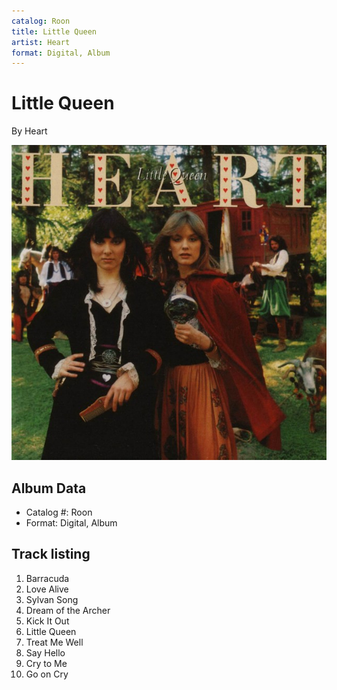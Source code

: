 ```yaml
---
catalog: Roon
title: Little Queen
artist: Heart
format: Digital, Album
---
```


# Little Queen

By Heart

![](../../assets/albumcovers/Heart-Little_Queen.png)

## Album Data

- Catalog #: Roon
- Format: Digital, Album


## Track listing


1. Barracuda
2. Love Alive
3. Sylvan Song
4. Dream of the Archer
5. Kick It Out
6. Little Queen
7. Treat Me Well
8. Say Hello
9. Cry to Me
10. Go on Cry

